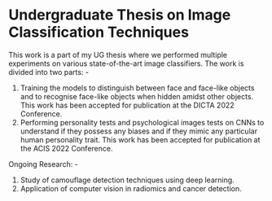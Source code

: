 # Undergraduate Thesis on Image Classification Techniques
This work is a part of my UG thesis where we performed multiple experiments on various state-of-the-art image classifiers. The work is divided into two parts: -
1) Training the models to distinguish between face and face-like objects and to recognise face-like objects when hidden amidst other objects. This work has been accepted for publication at the DICTA 2022 Conference. 
2) Performing personality tests and psychological images tests on CNNs to understand if they possess any biases and if they mimic any particular human personality trait. This work has been accepted for publication at the ACIS 2022 Conference. 

Ongoing Research: - 
1) Study of camouflage detection techniques using deep learning. 
2) Application of computer vision in radiomics and cancer detection. 
